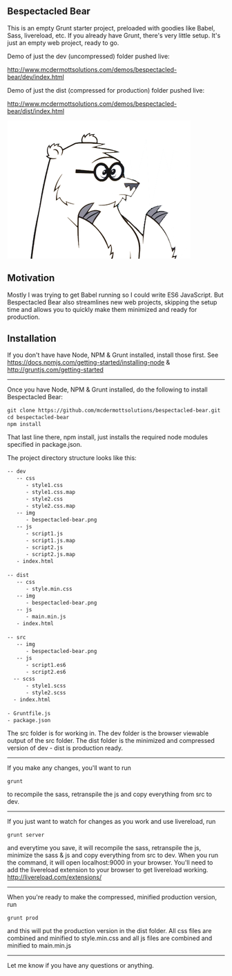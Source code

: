 ## Bespectacled Bear

This is an empty Grunt starter project, preloaded with goodies like Babel, Sass, livereload, etc.  If you already have Grunt, there's very little setup.  It's just an empty web project, ready to go.

Demo of just the dev (uncompressed) folder pushed live: 

http://www.mcdermottsolutions.com/demos/bespectacled-bear/dev/index.html


Demo of just the dist (compressed for production) folder pushed live:

http://www.mcdermottsolutions.com/demos/bespectacled-bear/dist/index.html

![alt text](https://raw.githubusercontent.com/mcdermottsolutions/bespectacled-bear/master/dist/img/bespectacled-bear.png "Bespectacled Bear Logo")



## Motivation

Mostly I was trying to get Babel running so I could write ES6 JavaScript.  But Bespectacled Bear also streamlines new web projects, skipping the setup time and allows you to quickly make them minimized and ready for production.

## Installation

If you don't have have Node, NPM & Grunt installed, install those first.
See https://docs.npmjs.com/getting-started/installing-node & http://gruntjs.com/getting-started

---

Once you have Node, NPM & Grunt installed, do the following to install Bespectacled Bear:

```shell
git clone https://github.com/mcdermottsolutions/bespectacled-bear.git
cd bespectacled-bear
npm install
```
That last line there, npm install, just installs the required node modules specified in package.json.

The project directory structure looks like this:

```
-- dev
   -- css
      - style1.css
      - style1.css.map
      - style2.css
      - style2.css.map
   -- img
      - bespectacled-bear.png
   -- js
      - script1.js
      - script1.js.map
      - script2.js
      - script2.js.map
   - index.html
   
-- dist
   -- css
      - style.min.css
   -- img
      - bespectacled-bear.png
   -- js
      - main.min.js
   - index.html
   
-- src
   -- img
      - bespectacled-bear.png
   -- js
      - script1.es6
      - script2.es6
  -- scss
      - style1.scss
      - style2.scss
  - index.html
  
- Gruntfile.js
- package.json
```

The src folder is for working in.  The dev folder is the browser viewable output of the src folder.  The dist folder is the minimized and compressed version of dev - dist is production ready.

---

If you make any changes, you'll want to run
```shell
grunt
````
to recompile the sass, retranspile the js and copy everything from src to dev.

---

If you just want to watch for changes as you work and use livereload, run
```shell
grunt server
````
and everytime you save, it will recompile the sass, retranspile the js, minimize the sass & js and copy everything from src to dev. When you run the command, it will open localhost:9000 in your browser.  You'll need to add the livereload extension to your browser to get livereload working.  http://livereload.com/extensions/

---

When you're ready to make the compressed, minified production version, run
```shell
grunt prod
````
and this will put the production version in the dist folder.  All css files are combined and minified to style.min.css and all js files are combined and minified to main.min.js

---

Let me know if you have any questions or anything.
